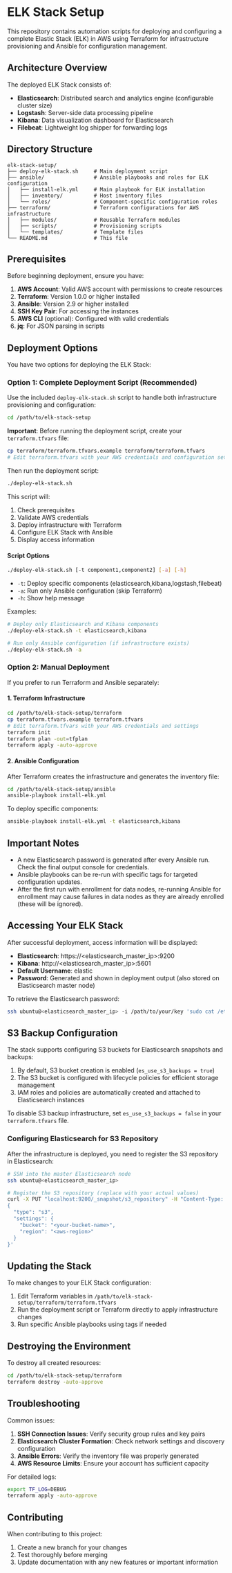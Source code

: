 # ELK Stack Setup

This repository contains automation scripts for deploying and configuring a complete Elastic Stack (ELK) in AWS using Terraform for infrastructure provisioning and Ansible for configuration management.

## Architecture Overview

The deployed ELK Stack consists of:

- **Elasticsearch**: Distributed search and analytics engine (configurable cluster size)
- **Logstash**: Server-side data processing pipeline
- **Kibana**: Data visualization dashboard for Elasticsearch
- **Filebeat**: Lightweight log shipper for forwarding logs

## Directory Structure

```
elk-stack-setup/
├── deploy-elk-stack.sh     # Main deployment script
├── ansible/                # Ansible playbooks and roles for ELK configuration
│   ├── install-elk.yml     # Main playbook for ELK installation
│   ├── inventory/          # Host inventory files
│   └── roles/              # Component-specific configuration roles
├── terraform/              # Terraform configurations for AWS infrastructure
│   ├── modules/            # Reusable Terraform modules
│   ├── scripts/            # Provisioning scripts
│   └── templates/          # Template files
└── README.md               # This file
```

## Prerequisites

Before beginning deployment, ensure you have:

1. **AWS Account**: Valid AWS account with permissions to create resources
2. **Terraform**: Version 1.0.0 or higher installed
3. **Ansible**: Version 2.9 or higher installed
4. **SSH Key Pair**: For accessing the instances
5. **AWS CLI** (optional): Configured with valid credentials
6. **jq**: For JSON parsing in scripts

## Deployment Options

You have two options for deploying the ELK Stack:

### Option 1: Complete Deployment Script (Recommended)

Use the included `deploy-elk-stack.sh` script to handle both infrastructure provisioning and configuration:

```bash
cd /path/to/elk-stack-setup
```

**Important**: Before running the deployment script, create your `terraform.tfvars` file:

```bash
cp terraform/terraform.tfvars.example terraform/terraform.tfvars
# Edit terraform.tfvars with your AWS credentials and configuration settings
```

Then run the deployment script:

```bash
./deploy-elk-stack.sh
```

This script will:
1. Check prerequisites
2. Validate AWS credentials
3. Deploy infrastructure with Terraform
4. Configure ELK Stack with Ansible
5. Display access information

#### Script Options

```bash
./deploy-elk-stack.sh [-t component1,component2] [-a] [-h]
```

- `-t`: Deploy specific components (elasticsearch,kibana,logstash,filebeat)
- `-a`: Run only Ansible configuration (skip Terraform)
- `-h`: Show help message

Examples:

```bash
# Deploy only Elasticsearch and Kibana components
./deploy-elk-stack.sh -t elasticsearch,kibana

# Run only Ansible configuration (if infrastructure exists)
./deploy-elk-stack.sh -a
```

### Option 2: Manual Deployment

If you prefer to run Terraform and Ansible separately:

#### 1. Terraform Infrastructure

```bash
cd /path/to/elk-stack-setup/terraform
cp terraform.tfvars.example terraform.tfvars
# Edit terraform.tfvars with your AWS credentials and settings
terraform init
terraform plan -out=tfplan
terraform apply -auto-approve
```

#### 2. Ansible Configuration

After Terraform creates the infrastructure and generates the inventory file:

```bash
cd /path/to/elk-stack-setup/ansible
ansible-playbook install-elk.yml
```

To deploy specific components:

```bash
ansible-playbook install-elk.yml -t elasticsearch,kibana
```

## Important Notes

- A new Elasticsearch password is generated after every Ansible run. Check the final output console for credentials.
- Ansible playbooks can be re-run with specific tags for targeted configuration updates.
- After the first run with enrollment for data nodes, re-running Ansible for enrollment may cause failures in data nodes as they are already enrolled (these will be ignored).

## Accessing Your ELK Stack

After successful deployment, access information will be displayed:

- **Elasticsearch**: https://<elasticsearch_master_ip>:9200
- **Kibana**: http://<elasticsearch_master_ip>:5601
- **Default Username**: elastic
- **Password**: Generated and shown in deployment output (also stored on Elasticsearch master node)

To retrieve the Elasticsearch password:

```bash
ssh ubuntu@<elasticsearch_master_ip> -i /path/to/your/key 'sudo cat /etc/elasticsearch/elastic_credentials.txt'
```

## S3 Backup Configuration

The stack supports configuring S3 buckets for Elasticsearch snapshots and backups:

1. By default, S3 bucket creation is enabled (`es_use_s3_backups = true`)
2. The S3 bucket is configured with lifecycle policies for efficient storage management
3. IAM roles and policies are automatically created and attached to Elasticsearch instances

To disable S3 backup infrastructure, set `es_use_s3_backups = false` in your `terraform.tfvars` file.

### Configuring Elasticsearch for S3 Repository

After the infrastructure is deployed, you need to register the S3 repository in Elasticsearch:

```bash
# SSH into the master Elasticsearch node
ssh ubuntu@<elasticsearch_master_ip>

# Register the S3 repository (replace with your actual values)
curl -X PUT "localhost:9200/_snapshot/s3_repository" -H "Content-Type: application/json" -d'
{
  "type": "s3",
  "settings": {
    "bucket": "<your-bucket-name>",
    "region": "<aws-region>"
  }
}'
```

## Updating the Stack

To make changes to your ELK Stack configuration:

1. Edit Terraform variables in `/path/to/elk-stack-setup/terraform/terraform.tfvars`
2. Run the deployment script or Terraform directly to apply infrastructure changes
3. Run specific Ansible playbooks using tags if needed

## Destroying the Environment

To destroy all created resources:

```bash
cd /path/to/elk-stack-setup/terraform
terraform destroy -auto-approve
```

## Troubleshooting

Common issues:

1. **SSH Connection Issues**: Verify security group rules and key pairs
2. **Elasticsearch Cluster Formation**: Check network settings and discovery configuration
3. **Ansible Errors**: Verify the inventory file was properly generated
4. **AWS Resource Limits**: Ensure your account has sufficient capacity

For detailed logs:

```bash
export TF_LOG=DEBUG
terraform apply -auto-approve
```

## Contributing

When contributing to this project:

1. Create a new branch for your changes
2. Test thoroughly before merging
3. Update documentation with any new features or important information